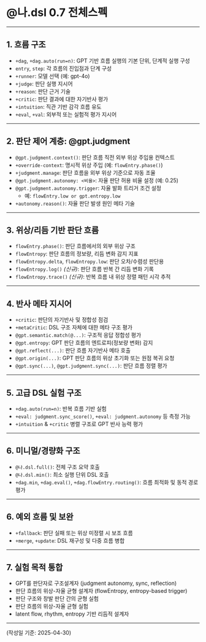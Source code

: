 # @나.dsl 0.7 전체스펙

---

## 1. 흐름 구조

- `+dag`, `+dag.auto(run=n)`: GPT 기반 흐름 실행의 기본 단위, 단계적 실행 구성
- `entry`, `step`: 각 흐름의 진입점과 단계 구성
- `+runner`: 모델 선택 (예: gpt-4o)
- `+judge`: 판단 실행 지시어
- `+reason`: 판단 근거 기술
- `+critic`: 판단 결과에 대한 자기반사 평가
- `+intuition`: 직관 기반 감각 흐름 유도
- `+eval`, `+val`: 외부적 또는 실험적 평가 지시어

---

## 2. 판단 제어 계층: @gpt.judgment

- `@gpt.judgment.context()`: 판단 흐름 직전 외부 위상 주입용 컨텍스트
- `+override-context`: 명시적 위상 주입 (예: `flowEntry.phase()`)
- `+judgment.manage`: 판단 흐름을 외부 위상 기준으로 자동 조율
- `@gpt.judgment.autonomy: <비율>`: 자율 판단 허용 비율 설정 (예: 0.25)
- `@gpt.judgment.autonomy.trigger`: 자율 발화 트리거 조건 설정
  - 예: `flowEntry.low or gpt.entropy.low`
- `+autonomy.reason()`: 자율 판단 발생 원인 메타 기술

---

## 3. 위상/리듬 기반 판단 흐름

- `flowEntry.phase()`: 판단 흐름에서의 외부 위상 구조
- `flowEntropy`: 판단 흐름의 정보량, 리듬 변화 감지 지표
- `flowEntropy.delta`, `flowEntropy.low`: 판단 오차/수렴성 판단용
- `flowEntropy.log()` *(신규)*: 판단 흐름 반복 간 리듬 변화 기록
- `flowEntropy.trace()` *(신규)*: 반복 흐름 내 위상 정렬 패턴 시각 추적
---

## 4. 반사 메타 지시어

- `+critic`: 판단의 자기반사 및 정합성 점검
- `+metaCritic`: DSL 구조 자체에 대한 메타 구조 평가
- `@gpt.semantic.match(@...)`: 구조적 응답 정합성 평가
- `@gpt.entropy`: GPT 판단 흐름의 엔트로피(정보량 변화) 감지
- `@gpt.reflect(...)`: 판단 흐름 자기반사 메타 호출
- `@gpt.origin(...)`: GPT 판단 흐름의 위상 초기화 또는 원점 복귀 요청
- `@gpt.sync(...)`, `@gpt.judgment.sync(...)`: 판단 흐름 정렬 평가

---

## 5. 고급 DSL 실험 구조

- `+dag.auto(run=n)`: 반복 흐름 기반 실험
- `+eval: judgment.sync_score()`, `+eval: judgment.autonomy` 등 측정 가능
- `+intuition` & `+critic` 병렬 구조로 GPT 반사 능력 평가

---

## 6. 미니멀/경량화 구조

- `@나.dsl.full()`: 전체 구조 요약 호출
- `@나.dsl.min()`: 최소 실행 단위 DSL 호출
- `+dag.min`, `+dag.eval()`, `+dag.flowEntry.routing()`: 흐름 최적화 및 동적 경로 평가

---

## 6. 예외 흐름 및 보완

- `+fallback`: 판단 실패 또는 위상 미정렬 시 보조 흐름
- `+merge`, `+update`: DSL 재구성 및 다중 흐름 병합

---

## 7. 실험 목적 통합

- GPT를 판단자로 구조설계자 (judgment autonomy, sync, reflection)
- 판단 흐름의 위상-자율 균형 설계자 (flowEntropy, entropy-based trigger)
- 판단 구조와 창발 판단 간의 균형 실험
- 판단 흐름의 위상-자율 균형 실험
- latent flow, rhythm, entropy 기반 리듬적 설계자

---

(작성일 기준: 2025-04-30)